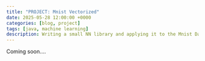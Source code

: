 ```yaml
---
title: "PROJECT: Mnist Vectorized"
date: 2025-05-28 12:00:00 +0000
categories: [blog, project]
tags: [java, machine learning]
description: Writing a small NN library and applying it to the Mnist Dataset with 97.9% accuracy
---
```


Coming soon....
